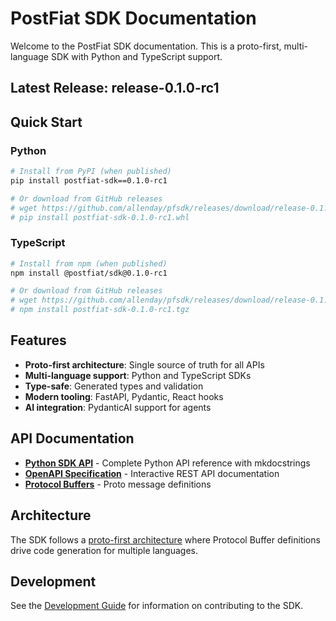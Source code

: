 # PostFiat SDK Documentation

Welcome to the PostFiat SDK documentation. This is a proto-first, multi-language SDK with Python and TypeScript support.

## Latest Release: release-0.1.0-rc1

## Quick Start

### Python
```bash
# Install from PyPI (when published)
pip install postfiat-sdk==0.1.0-rc1

# Or download from GitHub releases
# wget https://github.com/allenday/pfsdk/releases/download/release-0.1.0-rc1/postfiat-sdk-0.1.0-rc1.whl
# pip install postfiat-sdk-0.1.0-rc1.whl
```

### TypeScript
```bash
# Install from npm (when published)
npm install @postfiat/sdk@0.1.0-rc1

# Or download from GitHub releases
# wget https://github.com/allenday/pfsdk/releases/download/release-0.1.0-rc1/postfiat-sdk-0.1.0-rc1.tgz
# npm install postfiat-sdk-0.1.0-rc1.tgz
```

## Features

- **Proto-first architecture**: Single source of truth for all APIs
- **Multi-language support**: Python and TypeScript SDKs
- **Type-safe**: Generated types and validation
- **Modern tooling**: FastAPI, Pydantic, React hooks
- **AI integration**: PydanticAI support for agents

## API Documentation

- **[Python SDK API](generated/python/index.md)** - Complete Python API reference with mkdocstrings
- **[OpenAPI Specification](api/openapi.md)** - Interactive REST API documentation
- **[Protocol Buffers](generated/proto/index.md)** - Proto message definitions

## Architecture

The SDK follows a [proto-first architecture](ARCHITECTURE.md) where Protocol Buffer definitions drive code generation for multiple languages.

## Development

See the [Development Guide](DEVELOPMENT.md) for information on contributing to the SDK.